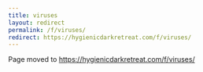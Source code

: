 ```yaml
---
title: viruses
layout: redirect
permalink: /f/viruses/
redirect: https://hygienicdarkretreat.com/f/viruses/
---
```


Page moved to <https://hygienicdarkretreat.com/f/viruses/>

